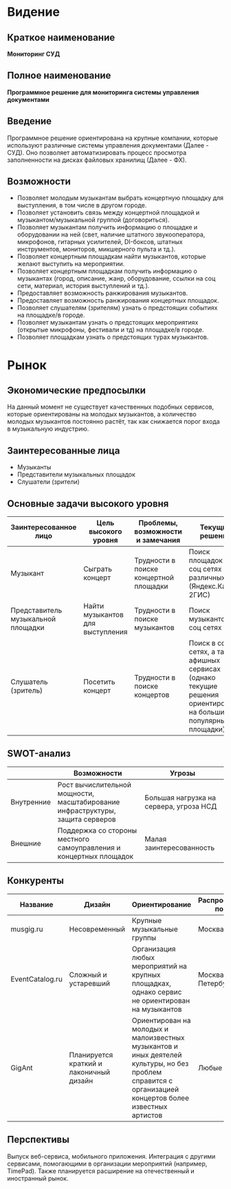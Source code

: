 # Видение

## Краткое наименование

**Мониторинг СУД**

## Полное наименование

**Программное решение для мониторинга системы управления документами**

## Введение

Программное решение ориентирована на крупные компании, которые используют различные системы управления документами (Далее - СУД). Оно позволяет автоматизировать процесс просмотра заполненности на дисках файловых хранилищ (Далее - ФХ).

## Возможности

- Позволяет молодым музыкантам выбрать концертную площадку для выступления, в том числе в другом городе.
- Позволяет установить связь между концертной площадкой и музыкантом/музыкальной группой (договориться).
- Позволяет музыкантам получить информацию о площадке и оборудовании на ней (свет, наличие штатного звукооператора, микрофонов, гитарных усилителей, DI-боксов, штатных инструментов, мониторов, микшерного пульта и тд.).
- Позволяет концертным площадкам найти музыкантов, которые желают выступить на мероприятии.
- Позволяет концертным площадкам получить информацию о музыкантах (город, описание, жанр, оборудование, ссылки на соц сети, материал, история выступлений и тд.).
- Предоставляет возможность ранжирования музыкантов.
- Предоставляет возможность ранжирования концертных площадок.
- Позволяет слушателям (зрителям) узнать о предстоящих событиях на площадке/в городе.
- Позволяет музыкантам узнать о предстоящих мероприятиях (открытые микрофоны, фестивали и тд) на площадке/в городе.
- Позволяет площадкам узнать о предстоящих турах музыкантов.

# **Рынок**

## **Экономические предпосылки**

На данный момент не существует качественных подобных сервисов, которые ориентированы на молодых музыкантов, а количество молодых музыкантов постоянно растёт, так как снижается порог входа в музыкальную индустрию.

## Заинтересованные лица

- Музыканты
- Представители музыкальных площадок
- Слушатели (зрители)

## Основные задачи высокого уровня

| Заинтересованное лицо | Цель высокого уровня | Проблемы, возможности и замечания | Текущие решения |
| --- | --- | --- | --- |
| Музыкант | Сыграть концерт | Трудности в поиске концертной площадки | Поиск площадок в соц сетях и различных ГИС (Яндекс.Карты, 2ГИС) |
| Представитель музыкальной площадки | Найти музыкантов для выступления | Трудности в поиске музыкантов | Поиск музыкантов в соц сетях |
| Слушатель (зритель) | Посетить концерт | Трудности в поиске концертов | Поиск в соц сетях, а также афишных сервисах (однако текущие решения ориентированы на большие и популярные площадки) |

## SWOT-анализ

|  | Возможности | Угрозы |
| --- | --- | --- |
| Внутренние | Рост вычислительной мощности, масштабирование инфраструктуры, защита серверов | Большая нагрузка на сервера, угроза НСД |
| Внешние | Поддержка со стороны местного самоуправления и концертных площадок | Малая заинтересованность |

## Конкуренты

| Название | Дизайн | Ориентирование | Распространённость по городам |
| --- | --- | --- | --- |
| musgig.ru | Несовременный | Крупные музыкальные группы | Москва |
| EventCatalog.ru | Сложный и устаревший | Организация любых мероприятий на крупных площадках, однако сервис не ориентирован на музыкантов | Москва и Санкт-Петербург |
| GigAnt | Планируется краткий и лаконичный дизайн | Ориентирован на молодых и малоизвестных музыкантов и иных деятелей культуры, но без проблем справится с организацией концертов более известных артистов | Любые города |

## **Перспективы**

Выпуск веб-сервиса, мобильного приложения. Интеграция с другими сервисами, помогающими в организации мероприятий (например, TimePad). Также планируется расширение на отечественный и иностранный рынок.
